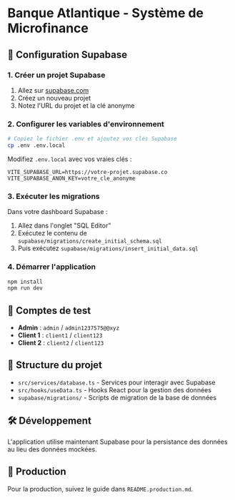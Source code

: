 # Banque Atlantique - Système de Microfinance

## 🚀 Configuration Supabase

### 1. Créer un projet Supabase

1. Allez sur [supabase.com](https://supabase.com)
2. Créez un nouveau projet
3. Notez l'URL du projet et la clé anonyme

### 2. Configurer les variables d'environnement

```bash
# Copiez le fichier .env et ajoutez vos clés Supabase
cp .env .env.local
```

Modifiez `.env.local` avec vos vraies clés :
```
VITE_SUPABASE_URL=https://votre-projet.supabase.co
VITE_SUPABASE_ANON_KEY=votre_cle_anonyme
```

### 3. Exécuter les migrations

Dans votre dashboard Supabase :
1. Allez dans l'onglet "SQL Editor"
2. Exécutez le contenu de `supabase/migrations/create_initial_schema.sql`
3. Puis exécutez `supabase/migrations/insert_initial_data.sql`

### 4. Démarrer l'application

```bash
npm install
npm run dev
```

## 🔐 Comptes de test

- **Admin** : `admin` / `admin1237575@@xyz`
- **Client 1** : `client1` / `client123`
- **Client 2** : `client2` / `client123`

## 📁 Structure du projet

- `src/services/database.ts` - Services pour interagir avec Supabase
- `src/hooks/useData.ts` - Hooks React pour la gestion des données
- `supabase/migrations/` - Scripts de migration de la base de données

## 🛠️ Développement

L'application utilise maintenant Supabase pour la persistance des données au lieu des données mockées.

## 🚀 Production

Pour la production, suivez le guide dans `README.production.md`.
